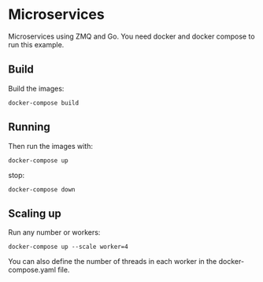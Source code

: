 # Microservices #
Microservices using ZMQ and Go.
You need docker and docker compose to run this example.

## Build ##
Build the images:
```
docker-compose build
```

## Running ##
Then run the images with:
```
docker-compose up
```

stop:
```
docker-compose down
```
## Scaling up ##
Run any number or workers:
```
docker-compose up --scale worker=4
```
You can also define the number of threads in each worker in the docker-compose.yaml file.



